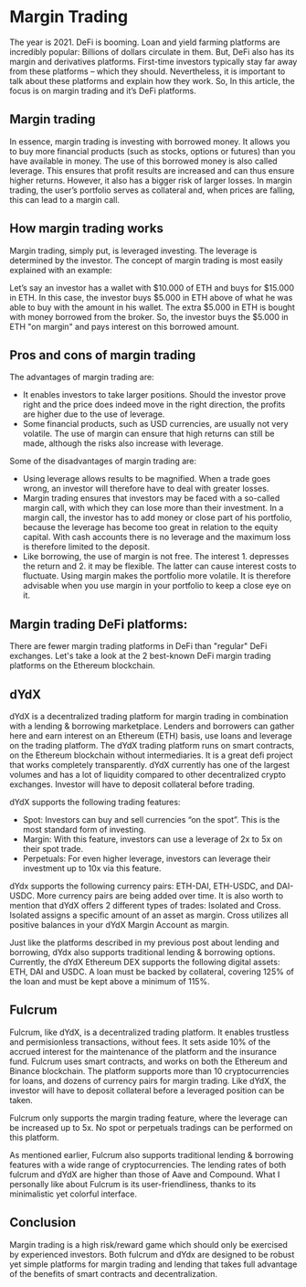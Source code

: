# Margin Trading

The year is 2021. DeFi is booming. Loan and yield farming platforms are incredibly popular: Billions of dollars circulate in them. But, DeFi also has its margin and derivatives platforms. First-time investors typically stay far away from these platforms – which they should. Nevertheless, it is important to talk about these platforms and explain how they work. So, In this article, the focus is on margin trading and it’s DeFi platforms.

## Margin trading

In essence, margin trading is investing with borrowed money. It allows you to buy more financial products (such as stocks, options or futures) than you have available in money. The use of this borrowed money is also called leverage. This ensures that profit results are increased and can thus ensure higher returns. However, it also has a bigger risk of larger losses. In margin trading, the user’s portfolio serves as collateral and, when prices are falling, this can lead to a margin call.

## How margin trading works

Margin trading, simply put, is leveraged investing. The leverage is determined by the investor. The concept of margin trading is most easily explained with an example:

Let’s say an investor has a wallet with $10.000 of ETH and buys for $15.000 in ETH. In this case, the investor buys $5.000 in ETH above of what he was able to buy with the amount in his wallet. The extra $5.000 in ETH is bought with money borrowed from the broker. So, the investor buys the $5.000 in ETH "on margin" and pays interest on this borrowed amount.

## Pros and cons of margin trading

The advantages of margin trading are:

- It enables investors to take larger positions. Should the investor prove right and the price does indeed move in the right direction, the profits are higher due to the use of leverage.
- Some financial products, such as USD currencies, are usually not very volatile. The use of margin can ensure that high returns can still be made, although the risks also increase with leverage.

Some of the disadvantages of margin trading are:

- Using leverage allows results to be magnified. When a trade goes wrong, an investor will therefore have to deal with greater losses.
- Margin trading ensures that investors may be faced with a so-called margin call, with which they can lose more than their investment. In a margin call, the investor has to add money or close part of his portfolio, because the leverage has become too great in relation to the equity capital. With cash accounts there is no leverage and the maximum loss is therefore limited to the deposit.
- Like borrowing, the use of margin is not free. The interest 1. depresses the return and 2. it may be flexible. The latter can cause interest costs to fluctuate. Using margin makes the portfolio more volatile. It is therefore advisable when you use margin in your portfolio to keep a close eye on it.

## Margin trading DeFi platforms:

There are fewer margin trading platforms in DeFi than "regular" DeFi exchanges. Let's take a look at the 2 best-known DeFi margin trading platforms on the Ethereum blockchain.

## dYdX

dYdX is a decentralized trading platform for margin trading in combination with a lending & borrowing marketplace. Lenders and borrowers can gather here and earn interest on an Ethereum (ETH) basis, use loans and leverage on the trading platform. The dYdX trading platform runs on smart contracts, on the Ethereum blockchain without intermediaries. It is a great defi project that works completely transparently. dYdX currently has one of the largest volumes and has a lot of liquidity compared to other decentralized crypto exchanges. Investor will have to deposit collateral before trading.

dYdX supports the following trading features:

- Spot: Investors can buy and sell currencies “on the spot”. This is the most standard form of investing.
- Margin: With this feature, investors can use a leverage of 2x to 5x on their spot trade.
- Perpetuals: For even higher leverage, investors can leverage their investment up to 10x via this feature.

dYdx supports the following currency pairs: ETH-DAI, ETH-USDC, and DAI-USDC. More currency pairs are being added over time. It is also worth to mention that dYdX offers 2 different types of trades: Isolated and Cross. Isolated assigns a specific amount of an asset as margin. Cross utilizes all positive balances in your dYdX Margin Account as margin.

Just like the platforms described in my previous post about lending and borrowing, dYdx also supports traditional lending & borrowing options. Currently, the dYdX Ethereum DEX supports the following digital assets: ETH, DAI and USDC. A loan must be backed by collateral, covering 125% of the loan and must be kept above a minimum of 115%.

## Fulcrum

Fulcrum, like dYdX, is a decentralized trading platform. It enables trustless and permisionless transactions, without fees. It sets aside 10% of the accrued interest for the maintenance of the platform and the insurance fund. Fulcrum uses smart contracts, and works on both the Ethereum and Binance blockchain. The platform supports more than 10 cryptocurrencies for loans, and dozens of currency pairs for margin trading. Like dYdX, the investor will have to deposit collateral before a leveraged position can be taken.

Fulcrum only supports the margin trading feature, where the leverage can be increased up to 5x. No spot or perpetuals tradings can be performed on this platform.

As mentioned earlier, Fulcrum also supports traditional lending & borrowing features with a wide range of cryptocurrencies. The lending rates of both fulcrum and dYdX are higher than those of Aave and Compound. What I personally like about Fulcrum is its user-friendliness, thanks to its minimalistic yet colorful interface.

## Conclusion

Margin trading is a high risk/reward game which should only be exercised by experienced investors. Both fulcrum and dYdx are designed to be robust yet simple platforms for margin trading and lending that takes full advantage of the benefits of smart contracts and decentralization.
